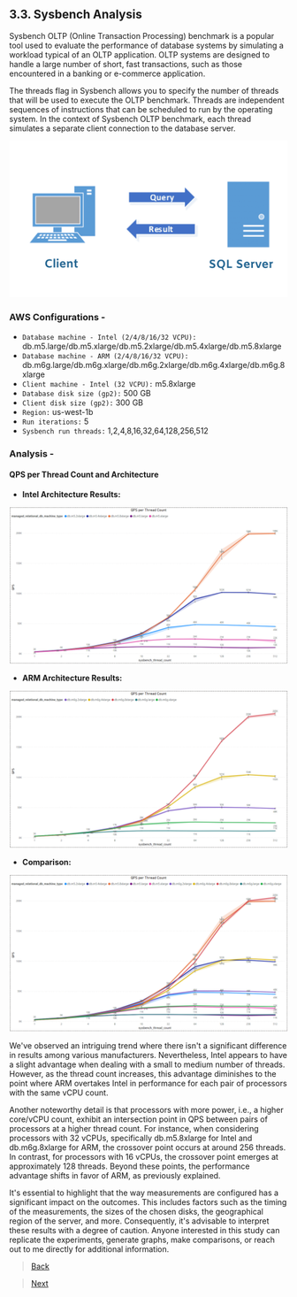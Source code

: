 ## 3.3. Sysbench Analysis

Sysbench OLTP (Online Transaction Processing) benchmark is a popular tool used to evaluate the performance of database systems by simulating a workload typical of an OLTP application. OLTP systems are designed to handle a large number of short, fast transactions, such as those encountered in a banking or e-commerce application.

The threads flag in Sysbench allows you to specify the number of threads that will be used to execute the OLTP benchmark. Threads are independent sequences of instructions that can be scheduled to run by the operating system. In the context of Sysbench OLTP benchmark, each thread simulates a separate client connection to the database server.

![Alt text](utils/sysbench/cient_server.png)

### AWS Configurations -

- `Database machine - Intel (2/4/8/16/32 VCPU):` db.m5.large/db.m5.xlarge/db.m5.2xlarge/db.m5.4xlarge/db.m5.8xlarge
- `Database machine - ARM (2/4/8/16/32 VCPU):` db.m6g.large/db.m6g.xlarge/db.m6g.2xlarge/db.m6g.4xlarge/db.m6g.8xlarge
- `Client machine - Intel (32 VCPU):` m5.8xlarge
- `Database disk size (gp2):` 500 GB
- `Client disk size (gp2):` 300 GB
- `Region:` us-west-1b
- `Run iterations:` 5
- `Sysbench run threads:` 1,2,4,8,16,32,64,128,256,512

### Analysis -

#### QPS per Thread Count and Architecture

- **Intel Architecture Results:**

![Alt Text](utils/sysbench/intel_qps_per_thread_count.png "Intel QPS per Thread Count")

- **ARM Architecture Results:**

![Alt text](utils/sysbench/arm_qps_per_thread_count.png "ARM QPS per Thread Count")

- **Comparison:**

![Alt text](utils/sysbench/intel&arm_qps_per_thread_count.png "Intel and ARM QPS per Thread Count")

We've observed an intriguing trend where there isn't a significant difference in results among various manufacturers. Nevertheless, Intel appears to have a slight advantage when dealing with a small to medium number of threads. However, as the thread count increases, this advantage diminishes to the point where ARM overtakes Intel in performance for each pair of processors with the same vCPU count. 

Another noteworthy detail is that processors with more power, i.e., a higher core/vCPU count, exhibit an intersection point in QPS between pairs of processors at a higher thread count. For instance, when considering processors with 32 vCPUs, specifically db.m5.8xlarge for Intel and db.m6g.8xlarge for ARM, the crossover point occurs at around 256 threads. In contrast, for processors with 16 vCPUs, the crossover point emerges at approximately 128 threads. Beyond these points, the performance advantage shifts in favor of ARM, as previously explained.

It's essential to highlight that the way measurements are configured has a significant impact on the outcomes. This includes factors such as the timing of the measurements, the sizes of the chosen disks, the geographical region of the server, and more. Consequently, it's advisable to interpret these results with a degree of caution. Anyone interested in this study can replicate the experiments, generate graphs, make comparisons, or reach out to me directly for additional information.

> [Back](./multiload_analysis.md)

> [Next](./fleetbench_analysis.md)
